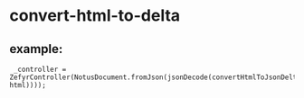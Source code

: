 # convert-html-to-delta

## example:

```
 _controller = ZefyrController(NotusDocument.fromJson(jsonDecode(convertHtmlToJsonDelta(content html))));
```
